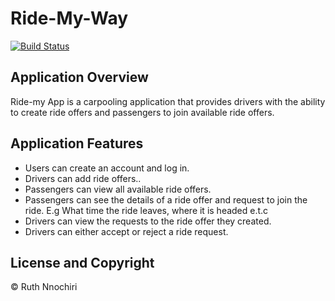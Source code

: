 # Ride-My-Way

[![Build Status](https://travis-ci.com/bahdcoder/testing.svg?branch=master)](https://travis-ci.com/bahdcoder/testing)

## Application Overview
Ride-my App is a carpooling application that provides drivers with the ability to create ride offers
and passengers to join available ride offers.

## Application Features
- Users can create an account and log in.
- Drivers can add ride offers..
- Passengers can view all available ride offers.
- Passengers can see the details of a ride offer and request to join the ride. E.g What time
the ride leaves, where it is headed e.t.c
- Drivers can view the requests to the ride offer they created.
- Drivers can either accept or reject a ride request.

## License and Copyright
&copy; Ruth Nnochiri